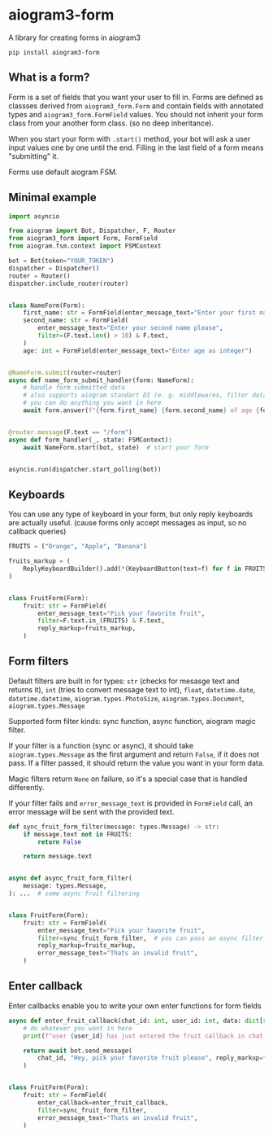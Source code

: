 # aiogram3-form

A library for creating forms in aiogram3

```shell
pip install aiogram3-form
```

## What is a form?

Form is a set of fields that you want your user to fill in. Forms are defined as classses derived from `aiogram3_form.Form` and contain fields with annotated types and `aiogram3_form.FormField` values. You should not inherit your form class from your another form class. (so no deep inheritance).

When you start your form with `.start()` method, your bot will ask a user input values one by one until the end. Filling in the last field of a form means "submitting" it.

Forms use default aiogram FSM.

## Minimal example

```Python
import asyncio

from aiogram import Bot, Dispatcher, F, Router
from aiogram3_form import Form, FormField
from aiogram.fsm.context import FSMContext

bot = Bot(token="YOUR_TOKEN")
dispatcher = Dispatcher()
router = Router()
dispatcher.include_router(router)


class NameForm(Form):
    first_name: str = FormField(enter_message_text="Enter your first name please")
    second_name: str = FormField(
        enter_message_text="Enter your second name please",
        filter=(F.text.len() > 10) & F.text,
    )
    age: int = FormField(enter_message_text="Enter age as integer")


@NameForm.submit(router=router)
async def name_form_submit_handler(form: NameForm):
    # handle form submitted data
    # also supports aiogram standart DI (e. g. middlewares, filter data, etc)
    # you can do anything you want in here
    await form.answer(f"{form.first_name} {form.second_name} of age {form.age}")


@router.message(F.text == "/form")
async def form_handler(_, state: FSMContext):
    await NameForm.start(bot, state)  # start your form


asyncio.run(dispatcher.start_polling(bot))
```

## Keyboards

You can use any type of keyboard in your form, but only reply keyboards are actually useful. (cause forms only accept messages as input, so no callback queries)

```Python
FRUITS = ("Orange", "Apple", "Banana")

fruits_markup = (
    ReplyKeyboardBuilder().add(*(KeyboardButton(text=f) for f in FRUITS)).as_markup()
)


class FruitForm(Form):
    fruit: str = FormField(
        enter_message_text="Pick your favorite fruit",
        filter=F.text.in_(FRUITS) & F.text,
        reply_markup=fruits_markup,
    )
```

## Form filters

Default filters are built in for types: `str` (checks for mesasge text and returns it), `int` (tries to convert message text to int), `float`, `datetime.date`, `datetime.datetime`, `aiogram.types.PhotoSize`, `aiogram.types.Document`, `aiogram.types.Message`

Supported form filter kinds: sync function, async function, aiogram magic filter.

If your filter is a function (sync or async), it should take `aiogram.types.Message` as the first argument and return `False`, if it does not pass. If a filter passed, it should return the value you want in your form data.

Magic filters return `None` on failure, so it's a special case that is handled differently.

If your filter fails and `error_message_text` is provided in `FormField` call, an error message will be sent with the provided text.

```Python
def sync_fruit_form_filter(message: types.Message) -> str:
    if message.text not in FRUITS:
        return False

    return message.text


async def async_fruit_form_filter(
    message: types.Message,
): ...  # some async fruit filtering


class FruitForm(Form):
    fruit: str = FormField(
        enter_message_text="Pick your favorite fruit",
        filter=sync_fruit_form_filter,  # you can pass an async filter here as well
        reply_markup=fruits_markup,
        error_message_text="Thats an invalid fruit",
    )
```

## Enter callback

Enter callbacks enable you to write your own enter functions for form fields

```Python
async def enter_fruit_callback(chat_id: int, user_id: int, data: dict[str, Any]):
    # do whatever you want in here
    print(f"user {user_id} has just entered the fruit callback in chat {chat_id}!")

    return await bot.send_message(
        chat_id, "Hey, pick your favorite fruit please", reply_markup=fruits_markup
    )


class FruitForm(Form):
    fruit: str = FormField(
        enter_callback=enter_fruit_callback,
        filter=sync_fruit_form_filter,
        error_message_text="Thats an invalid fruit",
    )
```
